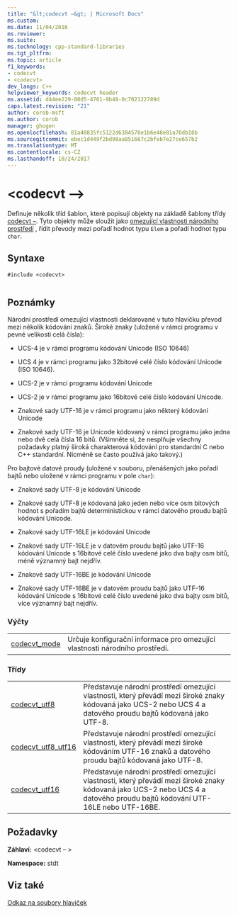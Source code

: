 ```yaml
---
title: "&lt;codecvt –&gt; | Microsoft Docs"
ms.custom: 
ms.date: 11/04/2016
ms.reviewer: 
ms.suite: 
ms.technology: cpp-standard-libraries
ms.tgt_pltfrm: 
ms.topic: article
f1_keywords:
- codecvt
- <codecvt>
dev_langs: C++
helpviewer_keywords: codecvt header
ms.assetid: d44ee229-00d5-4761-9b48-0c702122789d
caps.latest.revision: "21"
author: corob-msft
ms.author: corob
manager: ghogen
ms.openlocfilehash: 81a40835fc5122d6384578e1b6e48e81a70db18b
ms.sourcegitcommit: ebec1d449f2bd98aa851667c2bfeb7e27ce657b2
ms.translationtype: MT
ms.contentlocale: cs-CZ
ms.lasthandoff: 10/24/2017
---
```

# <a name="ltcodecvtgt"></a>&lt;codecvt –&gt;
Definuje několik tříd šablon, které popisují objekty na základě šablony třídy [codecvt –](../standard-library/codecvt-class.md). Tyto objekty může sloužit jako [omezující vlastnosti národního prostředí](../standard-library/locale-class.md#facet_class) , řídit převody mezi pořadí hodnot typu `Elem` a pořadí hodnot typu `char`.  
  
## <a name="syntax"></a>Syntaxe  
  
```  
#include <codecvt>  
  
```  
  
## <a name="remarks"></a>Poznámky  
 Národní prostředí omezující vlastnosti deklarované v tuto hlavičku převod mezi několik kódování znaků. Široké znaky (uložené v rámci programu v pevné velikosti celá čísla):  
  
-   UCS-4 je v rámci programu kódování Unicode (ISO 10646)  
  
-   UCS 4 je v rámci programu jako 32bitové celé číslo kódování Unicode (ISO 10646).  
  
-   UCS-2 je v rámci programu kódování Unicode  
  
-   UCS-2 je v rámci programu jako 16bitové celé číslo kódování Unicode.  
  
-   Znakové sady UTF-16 je v rámci programu jako některý kódování Unicode  
  
-   Znakové sady UTF-16 je Unicode kódovaný v rámci programu jako jedna nebo dvě celá čísla 16 bitů. (Všimněte si, že nesplňuje všechny požadavky platný široká charakterová kódování pro standardní C nebo C++ standardní. Nicméně se často používá jako takový.)  
  
 Pro bajtové datové proudy (uložené v souboru, přenášených jako pořadí bajtů nebo uložené v rámci programu v pole `char`):  
  
-   Znakové sady UTF-8 je kódování Unicode  
  
-   Znakové sady UTF-8 je kódovaná jako jeden nebo více osm bitových hodnot s pořadím bajtů deterministickou v rámci datového proudu bajtů kódování Unicode.  
  
-   Znakové sady UTF-16LE je kódování Unicode  
  
-   Znakové sady UTF-16LE je v datovém proudu bajtů jako UTF-16 kódování Unicode s 16bitové celé číslo uvedené jako dva bajty osm bitů, méně významný bajt nejdřív.  
  
-   Znakové sady UTF-16BE je kódování Unicode  
  
-   Znakové sady UTF-16BE je v datovém proudu bajtů jako UTF-16 kódování Unicode s 16bitové celé číslo uvedené jako dva bajty osm bitů, více významný bajt nejdřív.  
  
### <a name="enumerations"></a>Výčty  
  
|||  
|-|-|  
|[codecvt_mode](../standard-library/codecvt-enums.md#codecvt_mode)|Určuje konfigurační informace pro omezující vlastnosti národního prostředí.|  
  
### <a name="classes"></a>Třídy  
  
|||  
|-|-|  
|[codecvt_utf8](codecvt-utf8-class.md)|Představuje národní prostředí omezující vlastnosti, který převádí mezi široké znaky kódovaná jako UCS-2 nebo UCS 4 a datového proudu bajtů kódovaná jako UTF-8.|  
|[codecvt_utf8_utf16](codecvt-utf8-utf16-class.md)|Představuje národní prostředí omezující vlastnosti, který převádí mezi široké kódováním UTF-16 znaků a datového proudu bajtů kódovaná jako UTF-8.|  
|[codecvt_utf16](codecvt-utf16-class.md)|Představuje národní prostředí omezující vlastnosti, který převádí mezi široké znaky kódovaná jako UCS-2 nebo UCS 4 a datového proudu bajtů kódování UTF-16LE nebo UTF-16BE.|  

  
## <a name="requirements"></a>Požadavky  
 **Záhlaví:** \<codecvt – >  
  
 **Namespace:** stdt  
  
## <a name="see-also"></a>Viz také  
 [Odkaz na soubory hlaviček](../standard-library/cpp-standard-library-header-files.md)




